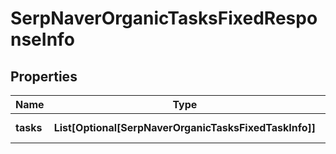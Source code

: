# SerpNaverOrganicTasksFixedResponseInfo


## Properties

| Name | Type | Description | Notes |
|------------ | ------------- | ------------- | -------------|
**tasks** | **List[Optional[SerpNaverOrganicTasksFixedTaskInfo]]** | array of tasks |[optional]|